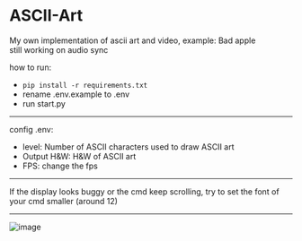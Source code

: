 # ASCII-Art
My own implementation of ascii art and video, example: Bad apple </br>
still working on audio sync

how to run:
- `pip install -r requirements.txt`
- rename .env.example to .env 
- run start.py

---
config .env:
- level: Number of ASCII characters used to draw ASCII art 
- Output H&W: H&W of ASCII art
- FPS: change the fps

---
If the display looks buggy or the cmd keep scrolling, try to set the font of your cmd smaller (around 12)

---
![image](https://github.com/user-attachments/assets/b2bfa3e5-c9f2-4013-a150-a1792cf7e5a2)


